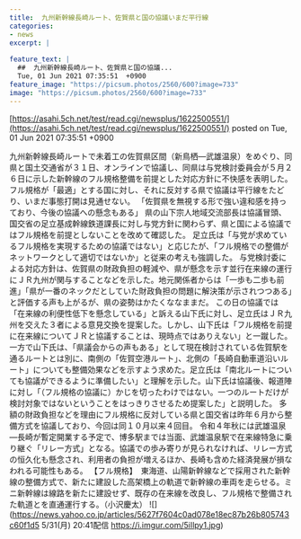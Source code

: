```yaml
---
title:  九州新幹線長崎ルート、佐賀県と国の協議いまだ平行線  
categories:
- news
excerpt: |
  
feature_text: |
  ##  九州新幹線長崎ルート、佐賀県と国の協議...
  Tue, 01 Jun 2021 07:35:51  +0900
feature_image: "https://picsum.photos/2560/600?image=733"
image: "https://picsum.photos/2560/600?image=733"
---
```


[https://asahi.5ch.net/test/read.cgi/newsplus/1622500551/](https://asahi.5ch.net/test/read.cgi/newsplus/1622500551/)
posted on Tue, 01 Jun 2021 07:35:51  +0900

<!--more-->

九州新幹線長崎ルートで未着工の佐賀県区間（新鳥栖—武雄温泉）をめぐり、同県と国土交通省が３１日、オンラインで協議し、同県は与党検討委員会が５月２６日に示した新幹線のフル規格整備を前提とした対応方針に不快感を表明した。フル規格が「最適」とする国に対し、それに反対する県で協議は平行線をたどり、いまだ事態打開は見通せない。 「佐賀県を無視する形で強い違和感を持っており、今後の協議への懸念もある」 県の山下宗人地域交流部長は協議冒頭、国交省の足立基成幹線鉄道課長に対し与党方針に関わらず、県と国による協議ではフル規格を前提としないことを改めて確認した。 足立氏は「与党が求めているフル規格を実現するための協議ではない」と応じたが、「フル規格での整備がネットワークとして適切ではないか」と従来の考えも強調した。 与党検討委による対応方針は、佐賀県の財政負担の軽減や、県が懸念を示す並行在来線の運行にＪＲ九州が関与することなどを示した。地元関係者からは「一歩も二歩も前進」「県が一番のネックだとしていた財政負担の問題に解決策が示されつつある」と評価する声も上がるが、県の姿勢はかたくななままだ。 この日の協議では「在来線の利便性低下を懸念している」と訴える山下氏に対し、足立氏はＪＲ九州を交えた３者による意見交換を提案した。しかし、山下氏は「フル規格を前提に在来線についてＪＲと協議することは、現時点ではありえない」と一蹴した。 一方で山下氏は、「県議会からの声もある」として現在検討されている佐賀駅を通るルートとは別に、南側の「佐賀空港ルート」、北側の「長崎自動車道沿いルート」についても整備効果などを示すよう求めた。足立氏は「南北ルートについても協議ができるように準備したい」と理解を示した。山下氏は協議後、報道陣に対し「（フル規格の協議に）かじを切ったわけではない。一つのルートだけが検討対象ではないということをはっきりさせるため提案した」と説明した。 多額の財政負担などを理由にフル規格に反対している県と国交省は昨年６月から整備方式を協議しており、今回は同１０月以来４回目。 令和４年秋には武雄温泉—長崎が暫定開業する予定で、博多駅までは当面、武雄温泉駅で在来線特急に乗り継ぐ「リレー方式」となる。協議での歩み寄りが見られなければ、リレー方式の恒久化も懸念され、利用者の負担が増えるほか、長崎も含めた経済発展が損なわれる可能性もある。 【フル規格】　東海道、山陽新幹線などで採用された新幹線の整備方式で、新たに建設した高架橋上の軌道で新幹線の車両を走らせる。ミニ新幹線は線路を新たに建設せず、既存の在来線を改良し、フル規格で整備された軌道とを直通運行する。（小沢慶太） ![](https://news.yahoo.co.jp/articles/5627f7604c0ad078e18ec87b26b805743c60f1d5 5/31(月) 20:41配信 https://i.imgur.com/5iIlpy1.jpg)
